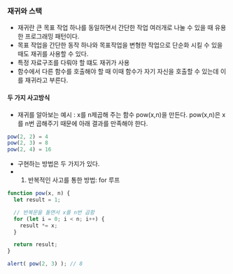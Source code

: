 ### 재귀와 스택
  * 재귀란 큰 목표 작업 하나를 동일하면서 간단한 작업 여러개로 나눌 수 있을 때 유용한 프로그래밍 패턴이다.
  * 목표 작업을 간단한 동작 하나와 목표작업을 변형한 작업으로 단순화 시킬 수 있을 때도 재귀를 사용할 수 있다.
  * 특정 자료구조를 다뤄야 할 떄도 재귀가 사용
  * 함수에서 다른 함수를 호출해야 할 때 이때 함수가 자기 자신을 호출할 수 있는데 이를 재귀라고 부른다.

#### 두 가지 사고방식
  * 재귀를 알아보는 예시 : x를 n제곱해 주는 함수 pow(x,n)을 만든다. pow(x,n)은 x를 n번 곱해주기 때문에 아래 결과를 만족해야 한다.
```js
pow(2, 2) = 4
pow(2, 3) = 8
pow(2, 4) = 16
```
  * 구현하는 방법은 두 가지가 있다.
  * 1. 반복적인 사고를 통한 방법: for 루프
```js
function pow(x, n) {
  let result = 1;

  // 반복문을 돌면서 x를 n번 곱함
  for (let i = 0; i < n; i++) {
    result *= x;
  }

  return result;
}

alert( pow(2, 3) ); // 8
```
